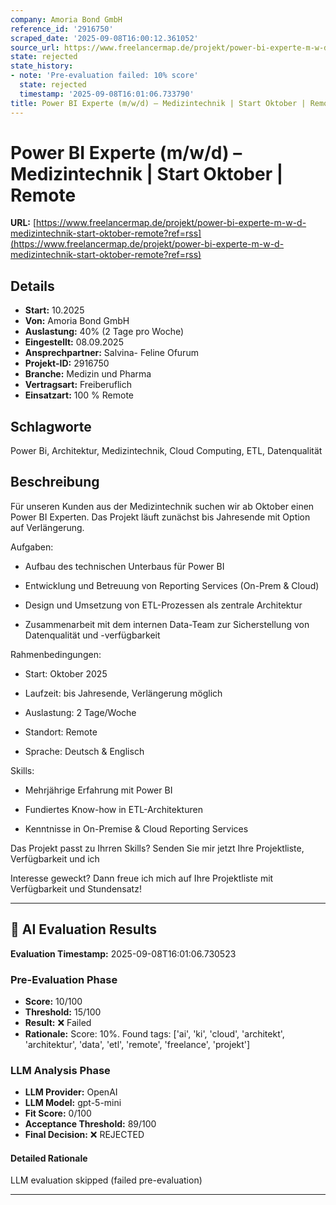```yaml
---
company: Amoria Bond GmbH
reference_id: '2916750'
scraped_date: '2025-09-08T16:00:12.361052'
source_url: https://www.freelancermap.de/projekt/power-bi-experte-m-w-d-medizintechnik-start-oktober-remote?ref=rss
state: rejected
state_history:
- note: 'Pre-evaluation failed: 10% score'
  state: rejected
  timestamp: '2025-09-08T16:01:06.733790'
title: Power BI Experte (m/w/d) – Medizintechnik | Start Oktober | Remote
---
```



# Power BI Experte (m/w/d) – Medizintechnik | Start Oktober | Remote
**URL:** [https://www.freelancermap.de/projekt/power-bi-experte-m-w-d-medizintechnik-start-oktober-remote?ref=rss](https://www.freelancermap.de/projekt/power-bi-experte-m-w-d-medizintechnik-start-oktober-remote?ref=rss)
## Details
- **Start:** 10.2025
- **Von:** Amoria Bond GmbH
- **Auslastung:** 40% (2 Tage pro Woche)
- **Eingestellt:** 08.09.2025
- **Ansprechpartner:** Salvina- Feline Ofurum
- **Projekt-ID:** 2916750
- **Branche:** Medizin und Pharma
- **Vertragsart:** Freiberuflich
- **Einsatzart:** 100
                                                % Remote

## Schlagworte
Power Bi, Architektur, Medizintechnik, Cloud Computing, ETL, Datenqualität

## Beschreibung
Für unseren Kunden aus der Medizintechnik suchen wir ab Oktober einen Power BI Experten. Das Projekt läuft zunächst bis Jahresende mit Option auf Verlängerung.

Aufgaben:

- Aufbau des technischen Unterbaus für Power BI

- Entwicklung und Betreuung von Reporting Services (On-Prem & Cloud)

- Design und Umsetzung von ETL-Prozessen als zentrale Architektur

- Zusammenarbeit mit dem internen Data-Team zur Sicherstellung von Datenqualität und -verfügbarkeit

Rahmenbedingungen:

- Start: Oktober 2025

- Laufzeit: bis Jahresende, Verlängerung möglich

- Auslastung: 2 Tage/Woche

- Standort: Remote

- Sprache: Deutsch & Englisch

Skills:

- Mehrjährige Erfahrung mit Power BI

- Fundiertes Know-how in ETL-Architekturen

- Kenntnisse in On-Premise & Cloud Reporting Services

Das Projekt passt zu Ihrren Skills? Senden Sie mir jetzt Ihre Projektliste, Verfügbarkeit und ich

Interesse geweckt? Dann freue ich mich auf Ihre Projektliste mit Verfügbarkeit und Stundensatz!

---

## 🤖 AI Evaluation Results

**Evaluation Timestamp:** 2025-09-08T16:01:06.730523

### Pre-Evaluation Phase
- **Score:** 10/100
- **Threshold:** 15/100
- **Result:** ❌ Failed
- **Rationale:** Score: 10%. Found tags: ['ai', 'ki', 'cloud', 'architekt', 'architektur', 'data', 'etl', 'remote', 'freelance', 'projekt']

### LLM Analysis Phase
- **LLM Provider:** OpenAI
- **LLM Model:** gpt-5-mini
- **Fit Score:** 0/100
- **Acceptance Threshold:** 89/100
- **Final Decision:** ❌ REJECTED

#### Detailed Rationale
LLM evaluation skipped (failed pre-evaluation)

---
